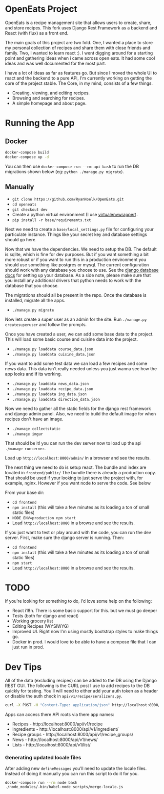 # OpenEats Project

OpenEats is a recipe management site that allows users to create, share, and store recipes. This fork uses Django Rest Framework as a backend and React (with flux) as a front end. 

The main goals of this project are two fold. One, I wanted a place to store my personal collection of recipes and share them with close friends and family. Two, I wanted to learn react :). I went digging around for a starting point and gathering ideas when i came across open eats. It had some cool ideas and was well documented for the most part. 

I have a lot of ideas as far as features go. But since I moved the whole UI to react and the backend to a pure API, I'm currently working on getting the core of the project stable.  The Core, in my mind, consists of a few things.

- Creating, viewing, and editing recipes.
- Browsing and searching for recipes.
- A simple homepage and about page.
 
# Running the App

## Docker

```bash
docker-compose build
docker-compose up -d
```

You can then use `docker-compose run --rm api bash` to run the DB migrations shown below (eg: `python ./manage.py migrate`).


## Manually

* `git clone https://github.com/RyanNoelk/OpenEats.git`
* `cd openeats`
* `git checkout dev`
* Create a python virtual environment (I use [virtualenvwrapper](https://virtualenvwrapper.readthedocs.io/en/latest/)).
* `pip install -r base/requirements.txt`

Next we need to create a `base/local_settings.py` file for configuring your particulate instance. Things like your secret key and database settings should go here.

Now that we have the dependencies. We need to setup the DB. The default is sqlite, which is fine for dev purposes. But if you want something a bit more robust or if you want to run this in a production environment you should use something like postgres or mysql. The current configuration should work with any database you choose to use. See the [django database docs](https://docs.djangoproject.com/en/1.10/ref/settings/#std:setting-DATABASES) for setting up your database. As a side note, please make sure that you install any additional drivers that python needs to work with the database that you choose.

The migrations should all be present in the repo. Once the database is installed, migrate all the apps.
* `./manage.py migrate`

Now lets create a super user as an admin for the site. Run `./manage.py createsuperuser` and follow the prompts.

Once you have created a user, we can add some base data to the project. This will load some basic course and cuisine data into the project.
* `./manage.py loaddata course_data.json`
* `./manage.py loaddata cuisine_data.json`

If you want to add some test data we can load a few recipes and some news data. This data isn't really needed unless you just wanna see how the app looks and if its working.
* `./manage.py loaddata news_data.json`
* `./manage.py loaddata recipe_data.json`
* `./manage.py loaddata ing_data.json`
* `./manage.py loaddata direction_data.json`

Now we need to gather all the static fields for the django rest framework and django admin panel. Also, we need to build the default image for when recipes don't have an image. 

* `./manage collectstatic`
* `./manage imgur`

That should be it! you can run the dev server now to load up the api `./manage runserver`.

Load up `http://localhost:8000/admin/` in a browser and see the results.

The next thing we need to do is setup react. The bundle and index are located in `frontend/public/` The bundle there is already a production copy.  That should be used if your looking to just serve the project with, for example, nginx. However if you want node to serve the code. See below

From your base dir:
* `cd frontend` 
* `npm install` (this will take a few minutes as its loading a ton of small static files)
* `NODE_ENV=production npm start`
* Load `http://localhost:8080` in a browse and see the results.

If you just want to test or play around with the code, you can run the dev server. First, make sure the  django server is running. Then:
* `cd frontend` 
* `npm install` (this will take a few minutes as its loading a ton of small static files)
* `npm start`
* Load `http://localhost:8080` in a browse and see the results.

# TODO

If you're looking for something to do, I'd love some help on the following:

* React i18n. There is some basic support for this. but we must go deeper
* Tests (both for django and react)
* Working grocery list
* Editing Recipes (WYSIWYG)
* Improved UI. Right now I'm using mostly bootstrap styles to make things go.
* Docker in prod. I would love to be able to have a compose file that I can just run in prod.

# Dev Tips

All of the data (excluding recipes) can be added to the DB using the Django REST GUI. The following is the CURL post I use to add recipes to the DB quickly for testing. You'll will need to either add your auth token as a header or disable the auth check in `api/v1/recipe/seralizers.py`.

```bash
curl -X POST -H "Content-Type: application/json" http://localhost:8000/api/v1/recipe/recipes/ --data '{"info":"hi", "cook_time":"12", "title":"hi", "directions":[{"title":"do this first", "step":"1"}], "servings":"12", "cuisine":"1", "ingredients":[{"title":"first", "quantity":"2", "measurement":"tsp"}], "prep_time":"123", "course":"1", "tags":[{"author":"1", "title":"chicken"}]}'
```

Apps can access there API roots via there app names:
* Recipes - http://localhost:8000/api/v1/recipe
* Ingredients - http://localhost:8000/api/v1/ingredient/
* Recipe groups - http://localhost:8000/api/v1/recipe_groups/
* News - http://localhost:8000/api/v1/news/
* Lists - http://localhost:8000/api/v1/list/

### Generating updated locale files

After adding new `defineMessages` you'll need to update the locale files. Instead of doing it manually you can run this script to do it for you.

```bash
docker-compose run --rm node bash
./node_modules/.bin/babel-node scripts/merge-locale.js
```